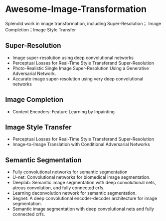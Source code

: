 # Awesome-Image-Transformation
Splendid work in image transformation, including Super-Resolution； Image Completion；Image Style Transfer

## Super-Resolution
* Image super-resolution using deep convolutional networks
* Perceptual Losses for Real-Time Style Transferand Super-Resolution
* Photo-Realistic Single Image Super-Resolution Using a Generative Adversarial Network.
* Accurate image super-resolution using very deep convolutional networks

## Image Completion
* Context Encoders: Feature Learning by Inpainting


## Image Style Transfer
* Perceptual Losses for Real-Time Style Transferand Super-Resolution
* Image-to-Image Translation with Conditional Adversarial Networks

## Semantic Segmentation
* Fully convolutional networks for semantic segmentation
* U-net: Convolutional networks for biomedical image segmentation.
* Deeplab: Semantic image segmentation with deep convolutional nets, atrous convolution, and fully connected crfs.
* Learning deconvolution network for semantic segmentation.
* Segnet: A deep convolutional encoder-decoder architecture for image segmentation.
* Semantic image segmentation with deep convolutional nets and fully connected crfs.
